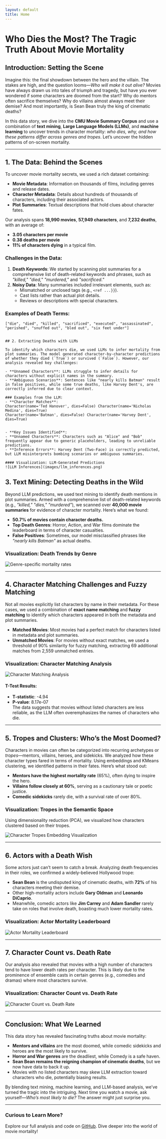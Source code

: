 ```yaml
---
layout: default
title: Home
---
```


# Who Dies the Most? The Tragic Truth About Movie Mortality

## Introduction: Setting the Scene

Imagine this: the final showdown between the hero and the villain. The stakes are high, and the question looms—*Who will make it out alive?* Movies have always drawn us into tales of triumph and tragedy, but have you ever wondered if some characters are doomed from the start? Why do mentors often sacrifice themselves? Why do villains almost always meet their demise? And most importantly, is Sean Bean truly the king of cinematic deaths?

In this data story, we dive into the **CMU Movie Summary Corpus** and use a combination of **text mining**, **Large Language Models (LLMs)**, and **machine learning** to uncover trends in character mortality: *who dies, why, and how these patterns differ across genres and tropes*. Let’s uncover the hidden patterns of on-screen mortality.

---

## 1. The Data: Behind the Scenes

To uncover movie mortality secrets, we used a rich dataset containing:
- **Movie Metadata**: Information on thousands of films, including genres and release dates.
- **Character Metadata**: Details about hundreds of thousands of characters, including their associated actors.
- **Plot Summaries**: Textual descriptions that hold clues about character fates.

Our analysis spans **18,990 movies**, **57,949 characters**, and **7,232 deaths**, with an average of:
- **3.05 characters per movie**
- **0.38 deaths per movie**
- **11% of characters dying** in a typical film.

### Challenges in the Data:
1. **Death Keywords**: We started by scanning plot summaries for a comprehensive list of death-related keywords and phrases, such as *"killed," "died," "murdered,"* and *"sacrificed."*
2. **Noisy Data**: Many summaries included irrelevant elements, such as:
   - Mismatched or unclosed tags (e.g., `<ref ...}}`).
   - Cast lists rather than actual plot details.
   - Reviews or descriptions with special characters.

### Examples of Death Terms:
```text
["die", "died", "killed", "sacrificed", "executed", "assassinated", "perished", "snuffed out", "bled out", "six feet under"]


## 2. Extracting Deaths with LLMs

To identify which characters die, we used LLMs to infer mortality from plot summaries. The model generated character-by-character predictions of whether they died (`True`) or survived (`False`). However, our analysis revealed key challenges:

- **Unnamed Characters**: LLMs struggle to infer details for characters without explicit names in the summary.
- **Ambiguous Scenarios**: Sentences like "nearly kills Batman" result in false positives, while some true deaths, like Harvey Dent's, are correctly inferred due to clear context.

### Examples from the LLM:
- **Character Matches**:
Character(name='Ted Hanover', dies=False) Character(name='Nicholas Medina', dies=True)
Character(name='Batman', dies=False) Character(name='Harvey Dent', dies=True)


- **Key Issues Identified**:
- **Unnamed Characters**: Characters such as "Alice" and "Bob" frequently appear due to generic placeholders, leading to unreliable predictions.
- **Inference Errors**: Harvey Dent (Two-Face) is correctly predicted, but LLM misinterprets bombing scenarios or ambiguous summaries.

#### Visualization: LLM-Generated Predictions
![LLM Inferences](images/llm_inferences.png)
```

## 3. Text Mining: Detecting Deaths in the Wild

Beyond LLM predictions, we used text mining to identify death mentions in plot summaries. Armed with a comprehensive list of death-related keywords (e.g., *"killed," "dies," "murdered"*), we scanned over **40,000 movie summaries** for evidence of character mortality. Here’s what we found:

- **50.7% of movies contain character deaths.**
- **Top Death Genres**: Horror, Action, and War films dominate the leaderboard in terms of character casualties.
- **False Positives**: Sometimes, our model misclassified phrases like *"nearly kills Batman"* as actual deaths.

### Visualization: Death Trends by Genre
![Genre-specific mortality rates](images/distribution_of_death_rates_across_movies.png)

---

## 4. Character Matching Challenges and Fuzzy Matching

Not all movies explicitly list characters by name in their metadata. For these cases, we used a combination of **exact name matching** and **fuzzy matching** to identify which characters appeared in both the metadata and plot summaries.

- **Matched Movies**: Most movies had a perfect match for characters listed in metadata and plot summaries.
- **Unmatched Movies**: For movies without exact matches, we used a threshold of 90% similarity for fuzzy matching, extracting 69 additional matches from 2,559 unmatched entries.

### Visualization: Character Matching Analysis
![Character Matching Analysis](images/fuzzy_matches.png)

#### T-Test Results:
- **T-statistic**: -4.94
- **P-value**: 8.17e-07  
The data suggests that movies without listed characters are less reliable, as the LLM often overemphasizes the names of characters who die.

---

## 5. Tropes and Clusters: Who’s the Most Doomed?

Characters in movies can often be categorized into recurring archetypes or *tropes*—mentors, villains, heroes, and sidekicks. We analyzed how these character types fared in terms of mortality. Using embeddings and KMeans clustering, we identified patterns in their fates. Here’s what stood out:

- **Mentors have the highest mortality rate** (65%), often dying to inspire the hero.
- **Villains follow closely at 60%**, serving as a cautionary tale or poetic justice.
- **Comedic sidekicks** rarely die, with a survival rate of over 80%.

### Visualization: Tropes in the Semantic Space
Using dimensionality reduction (PCA), we visualized how characters clustered based on their tropes.

![Character Tropes Embedding Visualization](images/embedding_visualization_with_tropes.png)

---

## 6. Actors with a Death Wish

Some actors just can’t seem to catch a break. Analyzing death frequencies in their roles, we confirmed a widely-believed Hollywood trope:

- **Sean Bean** is the undisputed king of cinematic deaths, with **72%** of his characters meeting their demise.
- Other high-mortality actors include **Gary Oldman** and **Leonardo DiCaprio**.
- Meanwhile, comedic actors like **Jim Carrey** and **Adam Sandler** rarely take on roles that involve death, boasting much lower mortality rates.

### Visualization: Actor Mortality Leaderboard
![Actor Mortality Leaderboard](images/actor_mortality_leaderboard.png)

---

## 7. Character Count vs. Death Rate

Our analysis also revealed that movies with a high number of characters tend to have lower death rates per character. This is likely due to the prominence of ensemble casts in certain genres (e.g., comedies and dramas) where most characters survive.

### Visualization: Character Count vs. Death Rate
![Character Count vs. Death Rate](images/character_count_vs_death_rate.png)

---

## Conclusion: What We Learned

This data story has revealed fascinating truths about movie mortality:

- **Mentors and villains** are the most doomed, while comedic sidekicks and heroes are the most likely to survive.
- **Horror and War genres** are the deadliest, while Comedy is a safe haven.
- **Sean Bean remains the reigning champion of cinematic deaths**, but we now have data to back it up.
- Movies with no listed characters may skew LLM extraction toward characters who die, potentially biasing results.

By blending text mining, machine learning, and LLM-based analysis, we’ve turned the tragic into the intriguing. Next time you watch a movie, ask yourself—*Who’s most likely to die?* The answer might just surprise you.

---

### Curious to Learn More?

Explore our full analysis and code on [GitHub](https://github.com/epfl-ada/ada-2024-project-nhsvd). Dive deeper into the world of movie mortality!

